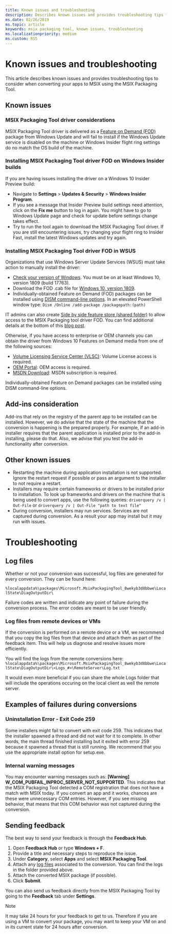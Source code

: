 ```yaml
---
title: Known issues and troubleshooting 
description: Describes known issues and provides troubleshooting tips for the MSIX Packaging Tool. 
ms.date: 02/26/2019
ms.topic: article
keywords: msix packaging tool, known issues, troubleshooting
ms.localizationpriority: medium
ms.custom: RS5
---
```

# Known issues and troubleshooting

This article describes known issues and provides troubleshooting tips to consider when converting your apps to MSIX using the MSIX Packaging Tool.

## Known issues

### MSIX Packaging Tool driver considerations

MSIX Packaging Tool driver is delivered as a [Feature on Demand (FOD)](https://docs.microsoft.com/windows-hardware/manufacture/desktop/features-on-demand-v2--capabilities) package from Windows Update and will fail to install if the Windows Update service is disabled on the machine or Windows Insider flight ring settings do no match the OS build of the machine.

### Installing MSIX Packaging Tool driver FOD on Windows Insider builds

If you are having issues installing the driver on a Windows 10 Insider Preview build:

- Navigate to **Settings** > **Updates & Security** > **Windows Insider Program**.
- If you see a message that Insider Preview build settings need attention, click on the **Fix me** button to log in again. You might have to go to Windows Update page and check for update before settings change takes effect.
- Try to run the tool again to download the MSIX Packaging Tool driver. If you are still encountering issues, try changing your flight ring to Insider Fast, install the latest Windows updates and try again.

### Installing MSIX Packaging Tool driver FOD in WSUS

Organizations that use Windows Server Update Services (WSUS) must take action to manually install the driver:

- [Check your version of Windows](https://support.microsoft.com/help/13443/windows-which-operating-system). You must be on at least Windows 10, version 1809 (build 17763).
- Download the FOD .cab file for [Windows 10, version 1809](https://download.microsoft.com/download/8/4/3/8436215A-42DB-4FD2-966D-60D436D6EEFC/Msix-PackagingTool-Driver-Package~31bf3856ad364e35~amd64~~.cab).
- Individually-obtained Feature on Demand (FOD) packages can be installed using [DISM command-line options](https://docs.microsoft.com/windows-hardware/manufacture/desktop/dism-operating-system-package-servicing-command-line-options). In an elevated PowerShell window type: ```Dism /Online /add-package /packagepath:(path)```

IT admins can also create [Side by side feature store (shared folder)](https://docs.microsoft.com/windows-server/administration/server-manager/configure-features-on-demand-in-windows-server) to allow access to the MSIX Packaging tool driver FOD. You can find additional details at the bottom of this [blog post](https://techcommunity.microsoft.com/t5/Windows-IT-Pro-Blog/Language-pack-acquisition-and-retention-for-enterprise-devices/ba-p/275404).

Otherwise, if you have access to enterprise or OEM channels you can obtain the driver from Windows 10 Features on Demand media from one of the following sources:

- [Volume Licensing Service Center (VLSC)](https://www.microsoft.com/Licensing/servicecenter/default.aspx): Volume License access is required.
- [OEM Portal](https://www.microsoftoem.com): OEM access is required.
- [MSDN Download](https://my.visualstudio.com/Downloads/Featured): MSDN subscription is required.

Individually-obtained Feature on Demand packages can be installed using DISM command-line options.

## Add-ins consideration
Add-ins that rely on the registry of the parent app to be installed can be installed. However, we do advise that the state of the machine that the conversion is happening is the prepared properly. For example, if an add-in installer requires that the parent application is installed prior to the add-in installing, please do that. Also, we advise that you test the add-in functionality after conversion.  

## Other known issues

- Restarting the machine during application installation is not supported. Ignore the restart request if possible or pass an argument to the installer to not require a restart.
- Installers may require certain frameworks or drivers to be installed prior to installation. To look up frameworks and drivers on the machine that is being used to convert apps, use the following queries: ```driverquery /v | Out-File```
or ```driverquery /v | Out-File "path to text file"```
- During conversion, installers may run services. Services are not captured during conversion. As a result your app may install but it may run with issues.

# Troubleshooting

## Log files

Whether or not your conversion was successful, log files are generated for every conversion. They can be found here: 

`%localappdata%\packages\Microsoft.MsixPackagingTool_8wekyb3d8bbwe\LocalState\DiagOutputDir\`

Failure codes are written and indicate any point of failure during the conversion process. The error codes are meant to be user friendly.

### Log files from remote devices or VMs

If the conversion is performed on a remote device or a VM, we recommend that you copy the log files from that device and attach them as part of the feedback item. This will help us diagnose and resolve issues more efficiently. 

You will find the logs from the remote conversions here:
`%localappdata%\packages\Microsoft.MsixPackagingTool_8wekyb3d8bbwe\LocalState\DiagOutputDir\<Logs_#>\RemoteServer\Log.txt`

It would even more beneficial if you can share the whole Logs folder that will include the operations occuring on the local client as well the remote server.

## Examples of failures during conversions

### Uninstallation Error - Exit Code 259

Some installers might fail to convert with exit code 259. This indicates that the installer spawned a thread and did not wait for it to complete. In other words, the main thread finished installing but it exited with error 259 because it spawned a thread that is still running. We recommend that you use the appropriate install option for setup.exe.

### Internal warning messages

You may encounter warning messages such as:
**[Warning] W_COM_PUBFAIL_INPROC_SERVER_NOT_SUPPORTED**.
This indicates that the MSIX Packaging Tool detected a COM registration that does not have a match with MSIX today. If you convert an app and it works, chances are these were unnecessary COM entries. However, if you see missing behavior, that means that this COM behavior was not captured during the conversion.

## Sending feedback

The best way to send your feedback is through the **Feedback Hub**.
1. Open **Feedback Hub** or type **Windows + F**.
2. Provide a title and necessary steps to reproduce the issue.
3. Under **Category**, select **Apps** and select **MSIX Packaging Tool**.
4. Attach any [log files](#log-files) associated to the conversion. You can find the logs in the folder provided above.
5. Attach the converted MSIX package (if possible).
6. Click **Submit**.

You can also send us feedback directly from the MSIX Packaging Tool by going to the **Feedback** tab under **Settings**. 

> [!NOTE]
> It may take 24 hours for your feedback to get to us. Therefore if you are using a VM to convert your package, you may want to keep your VM on and in its current state for 24 hours after conversion. 
